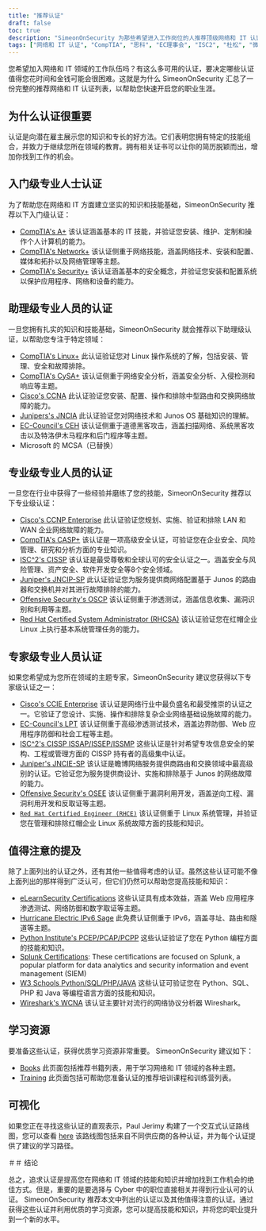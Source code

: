 ```yaml
---
title: "推荐认证"
draft: false
toc: true
description: "SimeonOnSecurity 为那些希望进入工作岗位的人推荐顶级网络和 IT 认证。该列表包括来自 CompTIA、Cisco、EC-Council、ISC2、Juniper、Microsoft 和 Offensive Security 的认证，具有不同级别的专业知识 - 初级、助理、专业和专家。列出的所有认证都与网络职位直接相关，将使候选人受益匪浅。查看交互式认证路线图以获得可视化表示。还提供书籍和培训等学习资源。"
tags: ["网络和 IT 认证", "CompTIA", "思科", "EC理事会", "ISC2", "杜松", "微软", "进攻性安全", "入门级专业人士", "网络技能", "安全", "Linux", "CySA", "CCNA", "JNCIA", "CEH", "MCSA", "CCNP企业", "CASP", "CISSP", "JNCIP-SP", "OSCP", "红十字会", "建议", "图书", "训练", "交互式认证路线图"]
---
```

 您希望加入网络和 IT 领域的工作队伍吗？有这么多可用的认证，要决定哪些认证值得您花时间和金钱可能会很困难。这就是为什么 SimeonOnSecurity 汇总了一份完整的推荐网络和 IT 认证列表，以帮助您快速开启您的职业生涯。

## 为什么认证很重要

认证是向潜在雇主展示您的知识和专长的好方法。它们表明您拥有特定的技能组合，并致力于继续您所在领域的教育。拥有相关证书可以让你的简历脱颖而出，增加你找到工作的机会。

## 入门级专业人士认证

为了帮助您在网络和 IT 方面建立坚实的知识和技能基础，SimeonOnSecurity 推荐以下入门级认证：

- [CompTIA's A+](https://www.comptia.org/certifications/a) 该认证涵盖基本的 IT 技能，并验证您安装、维护、定制和操作个人计算机的能力。
- [CompTIA's Network+](https://www.comptia.org/certifications/network) 该认证侧重于网络技能，涵盖网络技术、安装和配置、媒体和拓扑以及网络管理等主题。
- [CompTIA's Security+](https://www.comptia.org/certifications/security) 该认证涵盖基本的安全概念，并验证您安装和配置系统以保护应用程序、网络和设备的能力。

## 助理级专业人员的认证

一旦您拥有扎实的知识和技能基础，SimeonOnSecurity 就会推荐以下助理级认证，以帮助您专注于特定领域：

- [CompTIA's Linux+](https://www.comptia.org/certifications/linux) 此认证验证您对 Linux 操作系统的了解，包括安装、管理、安全和故障排除。
- [CompTIA's CySA+](https://www.comptia.org/certifications/cybersecurity-analyst) 该认证侧重于网络安全分析，涵盖安全分析、入侵检测和响应等主题。
- [Cisco's CCNA](https://www.cisco.com/c/en/us/training-events/training-certifications/certifications/associate/ccna.html) 此认证验证您安装、配置、操作和排除中型路由和交换网络故障的能力。
- [Junipers's JNCIA](https://www.juniper.net/us/en/training/certification/certification-tracks/sp-routing-switching-track?tab=jnciajunos) 此认证验证您对网络技术和 Junos OS 基础知识的理解。
- [EC-Council's CEH](https://www.eccouncil.org/programs/certified-ethical-hacker-ceh/) 该认证侧重于道德黑客攻击，涵盖扫描网络、系统黑客攻击以及特洛伊木马程序和后门程序等主题。
- Microsoft 的 MCSA（已替换）

## 专业级专业人员的认证

一旦您在行业中获得了一些经验并磨练了您的技能，SimeonOnSecurity 推荐以下专业级认证：

- [Cisco's CCNP Enterprise](https://www.cisco.com/c/en/us/training-events/training-certifications/certifications/professional/ccnp-enterprise.html) 此认证验证您规划、实施、验证和排除 LAN 和 WAN 企业网络故障的能力。
- [CompTIA's CASP+](https://www.comptia.org/certifications/comptia-advanced-security-practitioner) 该认证是一项高级安全认证，可验证您在企业安全、风险管理、研究和分析方面的专业知识。
- [ISC^2's CISSP](https://www.isc2.org/Certifications/CISSP#) 该认证是最受尊敬和全球认可的安全认证之一。涵盖安全与风险管理、资产安全、软件开发安全等8个安全领域。
- [Juniper's JNCIP-SP](https://www.juniper.net/us/en/training/certification/certification-tracks/sp-routing-switching-track?tab=jncip-sp) 此认证验证您为服务提供商网络配置基于 Junos 的路由器和交换机并对其进行故障排除的能力。
- [Offensive Security's OSCP](https://www.offensive-security.com/pwk-oscp/) 该认证侧重于渗透测试，涵盖信息收集、漏洞识别和利用等主题。
- [Red Hat Certified System Administrator (RHCSA)](https://www.redhat.com/en/services/certification/rhcsa) 该认证验证您在红帽企业 Linux 上执行基本系统管理任务的能力。

## 专家级专业人员认证

如果您希望成为您所在领域的主题专家，SimeonOnSecurity 建议您获得以下专家级认证之一：

- [Cisco's CCIE Enterprise](https://www.cisco.com/c/en/us/training-events/training-certifications/certifications/expert/ccie-enterprise-infrastructure.html) 该认证是网络行业中最负盛名和最受推崇的认证之一。它验证了您设计、实施、操作和排除复杂企业网络基础设施故障的能力。
- [EC-Council's LPT](https://www.eccouncil.org/programs/licensed-penetration-tester-lpt-master/) 该认证侧重于高级渗透测试技术，涵盖边界防御、Web 应用程序防御和社会工程等主题。
- [ISC^2's CISSP ISSAP/ISSEP/ISSMP](https://www.isc2.org/Certifications/CISSP-Concentrations) 这些认证是针对希望专攻信息安全的架构、工程或管理方面的 CISSP 持有者的高级集中认证。
- [Juniper's JNCIE-SP](https://www.juniper.net/us/en/training/certification/certification-tracks/sp-routing-switching-track?tab=jnciesp) 该认证是瞻博网络服务提供商路由和交换领域中最高级别的认证。它验证您为服务提供商设计、实施和排除基于 Junos 的网络故障的能力。
- [Offensive Security's OSEE](https://www.offensive-security.com/awe-osee/) 该认证侧重于漏洞利用开发，涵盖逆向工程、漏洞利用开发和反取证等主题。
- [`Red Hat Certified Engineer (RHCE)`](https://www.redhat.com/en/services/certification/rhce) 该认证侧重于 Linux 系统管理，并验证您在管理和排除红帽企业 Linux 系统故障方面的技能和知识。

## 值得注意的提及

除了上面列出的认证之外，还有其他一些值得考虑的认证。虽然这些认证可能不像上面列出的那样得到广泛认可，但它们仍然可以帮助您提高技能和知识：

- [eLearnSecurity Certifications](https://elearnsecurity.com/) 这些认证具有成本效益，涵盖 Web 应用程序渗透测试、网络防御和数字取证等主题。
- [Hurricane Electric IPv6 Sage](https://ipv6.he.net/certification/) 此免费认证侧重于 IPv6，涵盖寻址、路由和隧道等主题。
- [Python Institute's PCEP/PCAP/PCPP](https://pythoninstitute.org/certification/) 这些认证验证了您在 Python 编程方面的技能和知识。
- [Splunk Certifications](https://www.splunk.com/en_us/training.html): These certifications are focused on Splunk, a popular platform for data analytics and security information and event management (SIEM)
- [W3 Schools Python/SQL/PHP/JAVA](https://www.w3schools.com/CERT/default.asp) 这些认证可验证您在 Python、SQL、PHP 和 Java 等编程语言方面的技能和知识。
- [Wireshark's WCNA](https://www.wcnacertification.com/) 该认证主要针对流行的网络协议分析器 Wireshark。

## 学习资源

要准备这些认证，获得优质学习资源非常重要。 SimeonOnSecurity 建议如下：

- [Books](https://simeononsecurity.ch/recommendations/books/) 此页面包括推荐书籍列表，用于学习网络和 IT 领域的各种主题。
- [Training](https://simeononsecurity.ch/recommendations/learning_resources/) 此页面包括可帮助您准备认证的推荐培训课程和训练营列表。

## 可视化

如果您正在寻找这些认证的直观表示，Paul Jerimy 构建了一个交互式认证路线图，您可以查看 [here](https://pauljerimy.com/security-certification-roadmap/) 该路线图包括来自不同供应商的各种认证，并为每个认证提供了建议的学习路径。

＃＃ 结论

总之，追求认证是提高您在网络和 IT 领域的技能和知识并增加找到工作机会的绝佳方式。但是，重要的是要选择与 Cyber 中的职位直接相关并得到行业认可的认证。 SimeonOnSecurity 推荐本文中列出的认证以及其他值得注意的认证。通过获得这些认证并利用优质的学习资源，您可以提高技能和知识，并将您的职业提升到一个新的水平。
